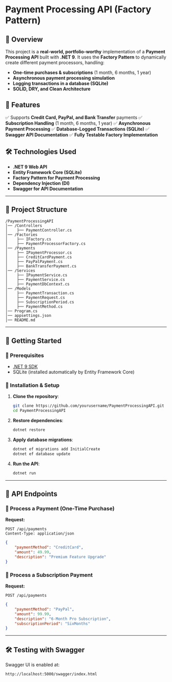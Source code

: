 # Payment Processing API (Factory Pattern)

## 📌 Overview
This project is a **real-world, portfolio-worthy** implementation of a **Payment Processing API** built with **.NET 9**. It uses the **Factory Pattern** to dynamically create different payment processors, handling:
- **One-time purchases & subscriptions** (1 month, 6 months, 1 year)
- **Asynchronous payment processing simulation**
- **Logging transactions in a database (SQLite)**
- **SOLID, DRY, and Clean Architecture**

## 🚀 Features
✅ Supports **Credit Card, PayPal, and Bank Transfer** payments
✅ **Subscription Handling** (1 month, 6 months, 1 year)
✅ **Asynchronous Payment Processing**
✅ **Database-Logged Transactions (SQLite)**
✅ **Swagger API Documentation**
✅ **Fully Testable Factory Implementation**

## 🛠️ Technologies Used
- **.NET 9 Web API**
- **Entity Framework Core (SQLite)**
- **Factory Pattern for Payment Processing**
- **Dependency Injection (DI)**
- **Swagger for API Documentation**

---
## 📂 Project Structure
```
/PaymentProcessingAPI
│── /Controllers
│    ├── PaymentController.cs
│── /Factories
│    ├── IFactory.cs
│    ├── PaymentProcessorFactory.cs
│── /Payments
│    ├── IPaymentProcessor.cs
│    ├── CreditCardPayment.cs
│    ├── PayPalPayment.cs
│    ├── BankTransferPayment.cs
│── /Services
│    ├── IPaymentService.cs
│    ├── PaymentService.cs
│    ├── PaymentDbContext.cs
│── /Models
│    ├── PaymentTransaction.cs
│    ├── PaymentRequest.cs
│    ├── SubscriptionPeriod.cs
│    ├── PaymentMethod.cs
│── Program.cs
│── appsettings.json
│── README.md
```

---
## 🚀 Getting Started
### 📌 Prerequisites
- [.NET 9 SDK](https://dotnet.microsoft.com/en-us/download/dotnet/9.0)
- SQLite (installed automatically by Entity Framework Core)

### 📌 Installation & Setup
1. **Clone the repository**:
   ```sh
   git clone https://github.com/yourusername/PaymentProcessingAPI.git
   cd PaymentProcessingAPI
   ```
2. **Restore dependencies**:
   ```sh
   dotnet restore
   ```
3. **Apply database migrations**:
   ```sh
   dotnet ef migrations add InitialCreate
   dotnet ef database update
   ```
4. **Run the API**:
   ```sh
   dotnet run
   ```

---
## 📌 API Endpoints
### 🔹 Process a Payment (One-Time Purchase)
**Request:**
```http
POST /api/payments
Content-Type: application/json
```
```json
{
    "paymentMethod": "CreditCard",
    "amount": 49.99,
    "description": "Premium Feature Upgrade"
}
```

### 🔹 Process a Subscription Payment
**Request:**
```http
POST /api/payments
```
```json
{
    "paymentMethod": "PayPal",
    "amount": 99.99,
    "description": "6-Month Pro Subscription",
    "subscriptionPeriod": "SixMonths"
}
```

---
## 🛠️ Testing with Swagger
Swagger UI is enabled at:
```
http://localhost:5000/swagger/index.html
